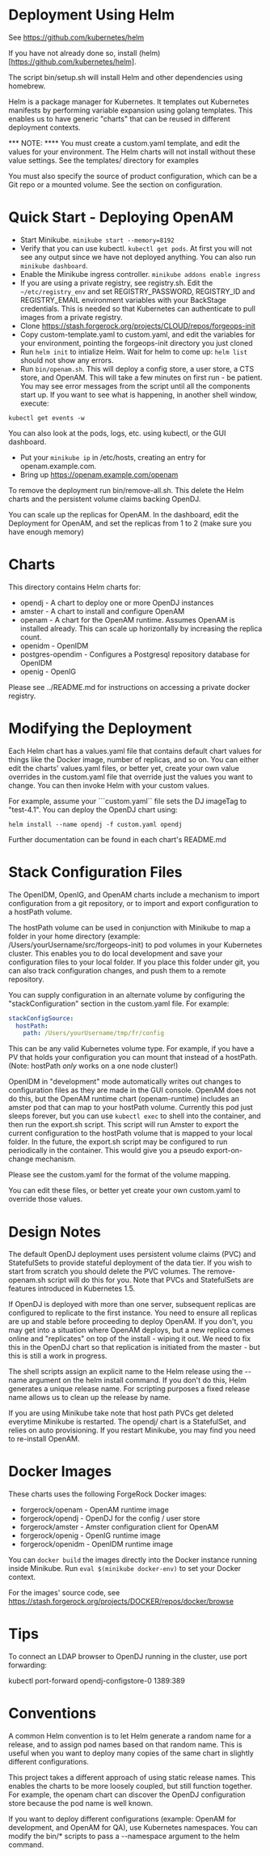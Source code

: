 
# Deployment Using Helm

See https://github.com/kubernetes/helm

If you have not already done so, install (helm)[https://github.com/kubernetes/helm].

The script bin/setup.sh will install Helm and other dependencies using homebrew.

Helm is a package manager for Kubernetes. It templates out
Kubernetes manifests by performing variable expansion using golang
templates. This enables us to have generic "charts" that can
be reused in different deployment contexts.

*** NOTE: ****  You must create a custom.yaml template, and edit the
values for your environment. The Helm charts will not install without these 
value settings. See the templates/ directory for examples

You must also specify the source of product configuration, which can be a Git repo or a mounted volume. 
See the section on configuration.

# Quick Start - Deploying OpenAM

* Start Minikube. `minikube start --memory=8192`
* Verify that you can use kubectl. `kubectl get pods`. At first
you will not see any output since we have not deployed anything.
You can also run `minikube dashboard`.
* Enable the Minikube ingress controller.  `minikube addons enable ingress`
* If you are using a private registry, see registry.sh. Edit the `~/etc/registry_env` and set
REGISTRY_PASSWORD, REGISTRY_ID and REGISTRY_EMAIL  environment variables with your BackStage credentials.
This is needed so that Kubernetes can authenticate to pull images from a private registry.
* Clone https://stash.forgerock.org/projects/CLOUD/repos/forgeops-init
* Copy custom-template.yaml to custom.yaml, and edit the variables for your environment, pointing the
forgeops-init directory you just cloned
* Run `helm init` to intialize Helm.  Wait for helm to come up:
`helm list` should not show any errors.
* Run `bin/openam.sh`. This will deploy a config store, a user store, a CTS store,
and OpenAM. This will take a few minutes on first run - be patient. You may see
error messages from the script until all the components start up.  If you want
to see what is happening, in another shell window, execute:

`kubectl get events -w`

You can also look at the pods, logs, etc. using kubectl, or the GUI dashboard.

* Put your `minikube ip` in /etc/hosts, creating an entry for openam.example.com.
* Bring up  https://openam.example.com/openam

To remove the deployment run bin/remove-all.sh. This delete the Helm
charts and the persistent volume claims backing OpenDJ.

You can scale up the replicas for OpenAM. In the dashboard, edit the Deployment for OpenAM, and set the replicas from 1 to 2 (make sure you have enough memory)

# Charts

This directory contains Helm charts for:

* opendj  - A chart to deploy one or more OpenDJ instances
* amster  - A chart to install and configure OpenAM 
* openam - A chart for the OpenAM runtime. Assumes OpenAM is
installed already. This can scale up horizontally by increasing the replica count.
* openidm - OpenIDM
* postgres-opendim - Configures a Postgresql repository database for OpenIDM
* openig -  OpenIG

Please see ../README.md for instructions on accessing a private docker registry.

# Modifying the Deployment

Each Helm chart has a values.yaml file that contains default
chart values for things like the Docker image, number of replicas, and
so on.  You can either edit the charts' values.yaml files, or better yet, create
your own value overrides in the custom.yaml file that override just the values you want to
change. You can then invoke Helm with your custom values. 

For example,
assume your ```custom.yaml`` file sets the DJ imageTag to "test-4.1".
You can deploy the OpenDJ chart using:

```helm install --name opendj -f custom.yaml opendj```

Further documentation can be found in each chart's README.md

# Stack Configuration Files

The OpenIDM, OpenIG, and OpenAM charts include a mechanism to import configuration from a git repository,
or to import and export configuration to a hostPath volume. 

The hostPath volume can be used in conjunction with Minikube to map a folder in your home directory 
(example: /Users/yourUsername/src/forgeops-init) to pod volumes in your Kubernetes cluster.  This enables you 
to do local development and save your configuration files to your local folder. If you place this 
folder under git, you can also track configuration changes, and push them to a remote repository.

You can supply configuration in an alternate volume by configuring the "stackConfiguration" section
in the custom.yaml file. For example:

```yaml
stackConfigSource:
  hostPath:
    path: /Users/yourUsername/tmp/fr/config
```
    
This can be any valid Kubernetes volume type. For example, if you have a PV that holds your configuration
you can mount that instead of a hostPath. (Note: hostPath *only* works on a one node cluster!)

OpenIDM in "development" mode automatically writes out changes to configuration files as they are made in the GUI 
console. OpenAM does not do this, but the OpenAM runtime chart (openam-runtime) includes an amster pod that
can map to your hostPath volume. Currently this pod just sleeps forever, but you can use `kubectl exec` to 
shell into the container, and then run the export.sh script. This script will run Amster to export the 
current configuration to the hostPath volume that is mapped to your local folder.  In the future, the export.sh
script may be configured to run periodically in the container. This would give you a pseudo export-on-change mechanism.

Please see the custom.yaml for the format of the volume mapping. 

You can edit these files, or better yet create your own custom.yaml to override those values.

# Design Notes

The default OpenDJ deployment uses persistent volume claims (PVC) and
StatefulSets to provide stateful deployment of the data tier. If you
wish to start from scratch you should delete the PVC volumes.
The remove-openam.sh script will do this for you. Note that
PVCs and StatefulSets are features introduced in Kubernetes 1.5. 

If OpenDJ is deployed with more than one server, subsequent replicas
are configured to replicate to the first instance. You need to ensure
all replicas are up and stable before proceeding to deploy OpenAM.
If you don't, you may get into a situation where OpenAM deploys,
but a new replica comes online and "replicates" on top of the install -
wiping it out.  We need to fix this in the OpenDJ chart so that
replication is initiated from the master - but this is still a work
in progress.

The shell scripts assign an explicit name to the Helm release
using the --name argument on the helm install command. If you don't do this,
Helm generates a unique release name. For scripting purposes a
fixed release name allows us to clean up the release by name.

If you are using Minikube take note that host path PVCs get deleted
everytime Minikube is restarted.  The opendj/ chart is a StatefulSet,
and relies on auto provisioning.  If you restart Minikube, you may find you
need to re-install OpenAM.

# Docker Images

These charts uses the following ForgeRock Docker images:

* forgerock/openam  - OpenAM runtime image
* forgerock/opendj  - OpenDJ for the config / user store
* forgerock/amster -    Amster configuration client for OpenAM
* forgerock/openig  - OpenIG runtime image
* forgerock/openidm  - OpenIDM runtime image

You can `docker build` the images directly into the Docker instance running
inside Minikube.  Run `eval $(minikube docker-env)` to set your Docker context.

For the images' source code, see https://stash.forgerock.org/projects/DOCKER/repos/docker/browse

# Tips

To connect an LDAP browser to OpenDJ running in the cluster, use
port forwarding:

kubectl port-forward opendj-configstore-0 1389:389

# Conventions

A common Helm convention is to let Helm generate a random name for a release, and to
assign pod names based on that random name. This is useful when you want to deploy
many copies of the same chart in slightly different configurations.

This project takes a different approach of using static release names. This 
enables the charts to be more loosely coupled, but still function together. For example,
the openam chart can discover the OpenDJ configuration store because the pod name is well known. 

If you want to deploy different configurations (example: OpenAM for development, and OpenAM for QA), use Kubernetes 
namespaces.  You can modify the bin/* scripts to pass a --namespace argument to the helm command.

